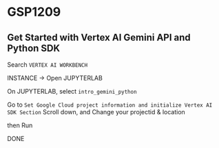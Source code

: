 # GSP1209
## Get Started with Vertex AI Gemini API and Python SDK

Search `VERTEX AI WORKBENCH`

INSTANCE -> Open JUPYTERLAB

On JUPYTERLAB, select `intro_gemini_python`

Go to `Set Google Cloud project information and initialize Vertex AI SDK Section`
Scroll down, and Change your projectid & location

then Run

DONE
